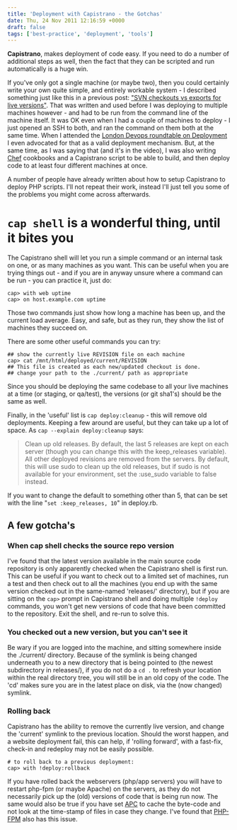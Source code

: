 ```yaml
---
title: 'Deployment with Capistrano - the Gotchas'
date: Thu, 24 Nov 2011 12:16:59 +0000
draft: false
tags: ['best-practice', 'deployment', 'tools']
---
```


**Capistrano**, makes deployment of code easy. If you need to do a number of additional steps as well, then the fact that they can be scripted and run automatically is a huge win.

If you've only got a single machine (or maybe two), then you could certainly write your own quite simple, and entirely workable system - I described something just like this in a previous post: ["SVN checkouts vs exports for live versions"](/post/svn-checkouts-vs-exports-for-live-versions/). That was written and used before I was deploying to multiple machines however - and had to be run from the command line of the machine itself. It was OK even when I had a couple of machines to deploy - I just opened an SSH to both, and ran the command on them both at the same time. When I attended the [London Devops roundtable on Deployment](https://devblog.timgroup.com/index.php/2010/12/01/devops-comes-to-youdevise) I even advocated for that as a valid deployment mechanism. But, at the same time, as I was saying that (and it's in the video), I was also writing [Chef](http://www.opscode.com/chef/) cookbooks and a Capistrano script to be able to build, and then deploy code to at least four different machines at once.

A number of people have already written about how to setup Capistrano to deploy PHP scripts. I'll not repeat their work, instead I'll just tell you some of the problems you might come across afterwards.

# `cap shell` is a wonderful thing, until it bites you

The Capistrano shell will let you run a simple command or an internal task on one, or as many machines as you want. This can be useful when you are trying things out - and if you are in anyway unsure where a command can be run - you can practice it, just do:

```
cap> with web uptime
cap> on host.example.com uptime
```

Those two commands just show how long a machine has been up, and the current load average. Easy, and safe, but as they run, they show the list of machines they succeed on.

There are some other useful commands you can try:

```
## show the currently live REVISION file on each machine
cap> cat /mnt/html/deployed/current/REVISION
## This file is created as each new/updated checkout is done.
## change your path to the ./current/ path as appropriate
```

Since you should be deploying the same codebase to all your live machines at a time (or staging, or qa/test), the versions (or git sha1's) should be the same as well.

Finally, in the 'useful' list is `cap deploy:cleanup` - this will remove old deployments. Keeping a few around are useful, but they can take up a lot of space. As `cap --explain deploy:cleanup` says:

> Clean up old releases. By default, the last 5 releases are kept on each server (though you can change this with the keep\_releases variable). All other deployed revisions are removed from the servers. By default, this will use sudo to clean up the old releases, but if sudo is not available for your environment, set the :use\_sudo variable to false instead.

If you want to change the default to something other than 5, that can be set with the line "`set :keep_releases, 10`" in deploy.rb.

## A few gotcha's

### When cap shell checks the source repo version

I've found that the latest version available in the main source code repository is only apparently checked when the Capistrano shell is first run. This can be useful if you want to check out to a limited set of machines, run a test and then check out to all the machines (you end up with the same version checked out in the same-named 'releases/' directory), but if you are sitting on the `cap>` prompt in Capistrano shell and doing multiple `!deploy` commands, you won't get new versions of code that have been committed to the repository. Exit the shell, and re-run to solve this.

### You checked out a new version, but you can't see it

Be wary if you are logged into the machine, and sitting somewhere inside the ./current/ directory. Because of the symlink is being changed underneath you to a new directory that is being pointed to (the newest subdirectory in releases/), if you do not do a `cd .` to refresh your location within the real directory tree, you will still be in an old copy of the code. The 'cd' makes sure you are in the latest place on disk, via the (now changed) symlink.

### Rolling back

Capistrano has the ability to remove the currently live version, and change the 'current' symlink to the previous location. Should the worst happen, and a website deployment fail, this can help, if 'rolling forward', with a fast-fix, check-in and redeploy may not be easily possible.

```
# to roll back to a previous deployment:
cap> with !deploy:rollback
```

If you have rolled back the webservers (php/app servers) you will have to restart php-fpm (or maybe Apache) on the servers, as they do not necessarily pick up the (old) versions of code that is being run now. The same would also be true if you have set [APC](http://uk.php.net/manual/en/book.apc.php) to cache the byte-code and not look at the time-stamp of files in case they change. I've found that [PHP-FPM](http://uk.php.net/manual/en/install.fpm.php "FastCGI Process Manager (FPM)") also has this issue.
